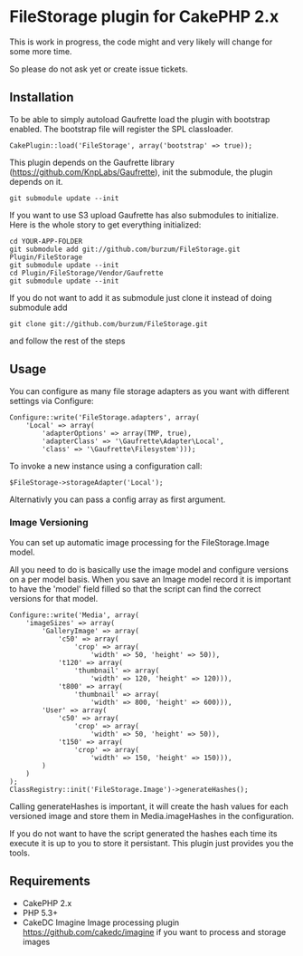 # FileStorage plugin for CakePHP 2.x

This is work in progress, the code might and very likely will change for some more time.

So please do not ask yet or create issue tickets.

## Installation

To be able to simply autoload Gaufrette load the plugin with bootstrap enabled. The bootstrap file will register the SPL classloader.

	CakePlugin::load('FileStorage', array('bootstrap' => true));

This plugin depends on the Gaufrette library (https://github.com/KnpLabs/Gaufrette), init the submodule, the plugin depends on it.

	git submodule update --init

If you want to use S3 upload Gaufrette has also submodules to initialize. Here is the whole story to get everything initialized:

	cd YOUR-APP-FOLDER
	git submodule add git://github.com/burzum/FileStorage.git Plugin/FileStorage
	git submodule update --init
	cd Plugin/FileStorage/Vendor/Gaufrette
	git submodule update --init

If you do not want to add it as submodule just clone it instead of doing submodule add

	git clone git://github.com/burzum/FileStorage.git

and follow the rest of the steps

## Usage

You can configure as many file storage adapters as you want with different settings via Configure:

	Configure::write('FileStorage.adapters', array(
		'Local' => array(
			'adapterOptions' => array(TMP, true),
			'adapterClass' => '\Gaufrette\Adapter\Local',
			'class' => '\Gaufrette\Filesystem')));

To invoke a new instance using a configuration call:

	$FileStorage->storageAdapter('Local');

Alternativly you can pass a config array as first argument.

### Image Versioning

You can set up automatic image processing for the FileStorage.Image model.

All you need to do is basically use the image model and configure versions on a per model basis. When you save an Image model record it is important to have the 'model' field filled so that the script can find the correct versions for that model.

	Configure::write('Media', array(
		'imageSizes' => array(
			'GalleryImage' => array(
				'c50' => array(
					'crop' => array(
						'width' => 50, 'height' => 50)),
				't120' => array(
					'thumbnail' => array(
						'width' => 120, 'height' => 120))),
				't800' => array(
					'thumbnail' => array(
						'width' => 800, 'height' => 600))),
			'User' => array(
				'c50' => array(
					'crop' => array(
						'width' => 50, 'height' => 50)),
				't150' => array(
					'crop' => array(
						'width' => 150, 'height' => 150))),
			)
		)
	);
	ClassRegistry::init('FileStorage.Image')->generateHashes();

Calling generateHashes is important, it will create the hash values for each versioned image and store them in Media.imageHashes in the configuration.

If you do not want to have the script generated the hashes each time its execute it is up to you to store it persistant. This plugin just provides you the tools.

## Requirements

 * CakePHP 2.x
 * PHP 5.3+
 * CakeDC Imagine Image processing plugin https://github.com/cakedc/imagine if you want to process and storage images
